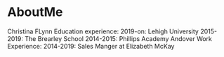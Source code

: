 # AboutMe
Christina FLynn 
Education experience: 
  2019-on: Lehigh University 
  2015-2019: The Brearley School 
  2014-2015: Phillips Academy Andover 
Work Experience: 
  2014-2019: Sales Manger at Elizabeth McKay 